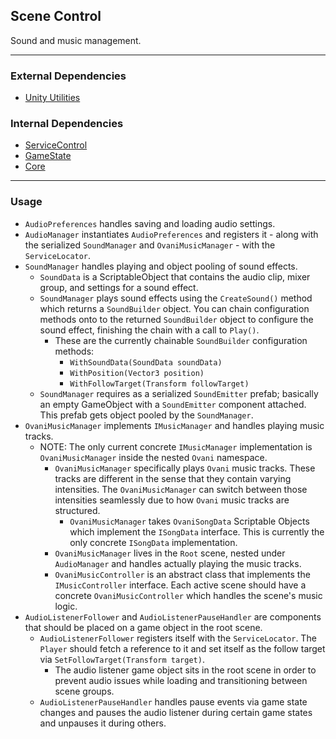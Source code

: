 ## Scene Control
Sound and music management.

---

### External Dependencies
- [Unity Utilities](https://github.com/itsJimothy/Unity-Utilities.git)

### Internal Dependencies
- [ServiceControl](./ServiceControl.md)
- [GameState](./GameState.md)
- [Core](./Core.md)

---

### Usage
- `AudioPreferences` handles saving and loading audio settings.
- `AudioManager` instantiates `AudioPreferences` and registers it - along with the serialized `SoundManager` and `OvaniMusicManager` - with the `ServiceLocator`.
- `SoundManager` handles playing and object pooling of sound effects.
  - `SoundData` is a ScriptableObject that contains the audio clip, mixer group, and settings for a sound effect.
  - `SoundManager` plays sound effects using the `CreateSound()` method which returns a `SoundBuilder` object. You can chain configuration methods onto to the returned `SoundBuilder` object to configure the sound effect, finishing the chain with a call to `Play()`.
    - These are the currently chainable `SoundBuilder` configuration methods:
      - `WithSoundData(SoundData soundData)`
      - `WithPosition(Vector3 position)`
      - `WithFollowTarget(Transform followTarget)`
  - `SoundManager` requires as a serialized `SoundEmitter` prefab; basically an empty GameObject with a `SoundEmitter` component attached. This prefab gets object pooled by the `SoundManager`.
- `OvaniMusicManager` implements `IMusicManager` and handles playing music tracks.
  - NOTE: The only current concrete `IMusicManager` implementation is `OvaniMusicManager` inside the nested `Ovani` namespace.
    - `OvaniMusicManager` specifically plays `Ovani` music tracks. These tracks are different in the sense that they contain varying intensities. The `OvaniMusicManager` can switch between those intensities seamlessly due to how `Ovani` music tracks are structured.
      - `OvaniMusicManager` takes `OvaniSongData` Scriptable Objects which implement the `ISongData` interface. This is currently the only concrete `ISongData` implementation.
    - `OvaniMusicManager` lives in the `Root` scene, nested under `AudioManager` and handles actually playing the music tracks.
    - `OvaniMusicController` is an abstract class that implements the `IMusicController` interface. Each active scene should have a concrete `OvaniMusicController` which handles the scene's music logic.
- `AudioListenerFollower` and `AudioListenerPauseHandler` are components that should be placed on a game object in the root scene.
  - `AudioListenerFollower` registers itself with the `ServiceLocator`. The `Player` should fetch a reference to it and set itself as the follow target via `SetFollowTarget(Transform target)`.
    - The audio listener game object sits in the root scene in order to prevent audio issues while loading and transitioning between scene groups.
  - `AudioListenerPauseHandler` handles pause events via game state changes and pauses the audio listener during certain game states and unpauses it during others.
